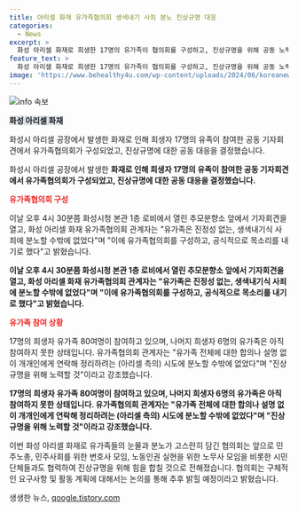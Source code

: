 ```yaml
---
title: 아리셀 화재 유가족협의회 생색내기 사죄 분노 진상규명 대응
categories:
  - News
excerpt: >
  화성 아리셀 화재로 희생한 17명의 유가족이 협의회를 구성하고, 진상규명을 위해 공동 노력하기로 했습니다. 유가족들은 아리셀 측의 진상규명에 대한 불신을 표명하면서, 더 나아가 민주사회를 위한 변호사 모임과 시민단체들과도 협력하여 사고의 진실을 규명하겠다는 의지를 밝혔습니다. 유가족들은 협의회를 통해 구체적인 요구사항과 활동 계획을 논의할 예정이라고 설명하였습니다.
feature_text: >
  화성 아리셀 화재로 희생한 17명의 유가족이 협의회를 구성하고, 진상규명을 위해 공동 노력하기로 했습니다. 유가족들은 아리셀 측의 진상규명에 대한 불신을 표명하면서, 더 나아가 민주사회를 위한 변호사 모임과 시민단체들과도 협력하여 사고의 진실을 규명하겠다는 의지를 밝혔습니다. 유가족들은 협의회를 통해 구체적인 요구사항과 활동 계획을 논의할 예정이라고 설명하였습니다.
image: 'https://www.behealthy4u.com/wp-content/uploads/2024/06/koreanews.jpg'
---
```


<p><img src="https://www.behealthy4u.com/wp-content/uploads/2024/06/koreanews.jpg" alt="info 속보" /></p>

<p><b><span style="background-color: #21538527;">화성 아리셀 화재</span></b></p>

<p>화성시 아리셀 공장에서 발생한 화재로 인해 희생자 17명의 유족이 참여한 공동 기자회견에서 유가족협의회가 구성되었고, 진상규명에 대한 공동 대응을 결정했습니다.</p>

<p data-ke-size="size16">화성시 아리셀 공장에서 발생한 <b>화재로 인해 희생자 17명의 유족이 참여한 공동 기자회견에서 유가족협의회가 구성되었고, 진상규명에 대한 공동 대응을 결정했습니다.</b></p>

<p><b><span style="color: #ee2323;">유가족협의회 구성</span></b></p>

<p>이날 오후 4시 30분쯤 화성시청 본관 1층 로비에서 열린 추모분향소 앞에서 기자회견을 열고, 화성 아리셀 화재 유가족협의회 관계자는 "유가족은 진정성 없는, 생색내기식 사죄에 분노할 수밖에 없었다"며 "이에 유가족협의회를 구성하고, 공식적으로 목소리를 내기로 했다"고 밝혔습니다.</p>

<p data-ke-size="size16"><b>이날 오후 4시 30분쯤 화성시청 본관 1층 로비에서 열린 추모분향소 앞에서 기자회견을 열고, 화성 아리셀 화재 유가족협의회 관계자는 "유가족은 진정성 없는, 생색내기식 사죄에 분노할 수밖에 없었다"며 "이에 유가족협의회를 구성하고, 공식적으로 목소리를 내기로 했다"고 밝혔습니다.</b></p>

<p><b><span style="color: #ee2323;">유가족 참여 상황</span></b></p>

<p>17명의 희생자 유가족 80여명이 참여하고 있으며, 나머지 희생자 6명의 유가족은 아직 참여하지 못한 상태입니다. 유가족협의회 관계자는 "유가족 전체에 대한 합의나 설명 없이 개개인에게 연락해 정리하려는 (아리셀 측의) 시도에 분노할 수밖에 없었다"며 "진상규명을 위해 노력할 것"이라고 강조했습니다.</p>

<p data-ke-size="size16"><b>17명의 희생자 유가족 80여명이 참여하고 있으며, 나머지 희생자 6명의 유가족은 아직 참여하지 못한 상태입니다. 유가족협의회 관계자는 "유가족 전체에 대한 합의나 설명 없이 개개인에게 연락해 정리하려는 (아리셀 측의) 시도에 분노할 수밖에 없었다"며 "진상규명을 위해 노력할 것"이라고 강조했습니다.</b></p>

<p>이번 화성 아리셀 화재로 유가족들의 눈물과 분노가 고스란히 담긴 협의회는 앞으로 민주노총, 민주사회를 위한 변호사 모임, 노동인권 실현을 위한 노무사 모임을 비롯한 시민단체들과도 협력하여 진상규명을 위해 힘을 합칠 것으로 전해졌습니다. 협의회는 구체적인 요구사항 및 활동 계획에 대해서는 논의를 통해 추후 밝힐 예정이라고 밝혔습니다.</p>
생생한 뉴스, <a href="https://qoogle.tistory.com" rel="dofollow">qoogle.tistory.com</a>


